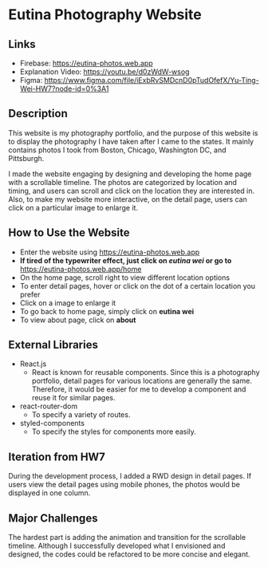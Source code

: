 # Eutina Photography Website

## Links
- Firebase: https://eutina-photos.web.app
- Explanation Video: https://youtu.be/d0zWdW-wsog
- Figma: https://www.figma.com/file/iExbRvSMDcnD0pTudOfefX/Yu-Ting-Wei-HW7?node-id=0%3A1

## Description
This website is my photography portfolio, and the purpose of this website is to display the photography I have taken after I came to the states. It mainly contains photos I took from Boston, Chicago, Washington DC, and Pittsburgh.

I made the website engaging by designing and developing the home page with a scrollable timeline. The photos are categorized by location and timing, and users can scroll and click on the location they are interested in. Also, to make my website more interactive, on the detail page, users can click on a particular image to enlarge it.

## How to Use the Website
- Enter the website using https://eutina-photos.web.app
- **If tired of the typewriter effect, just click on *eutina wei* or go to** https://eutina-photos.web.app/home
- On the home page, scroll right to view different location options
- To enter detail pages, hover or click on the dot of a certain location you prefer
- Click on a image to enlarge it
- To go back to home page, simply click on **eutina wei**
- To view about page, click on **about**

## External Libraries
- React.js
  - React is known for reusable components. Since this is a photography portfolio, detail pages for various locations are generally the same. Therefore, it would be easier for me to develop a component and reuse it for similar pages.
- react-router-dom
  - To specify a variety of routes.
- styled-components
  - To specify the styles for components more easily.

## Iteration from HW7
During the development process, I added a RWD design in detail pages. If users view the detail pages using mobile phones, the photos would be displayed in one column.

## Major Challenges
The hardest part is adding the animation and transition for the scrollable timeline. Although I successfully developed what I envisioned and designed, the codes could be refactored to be more concise and elegant.
